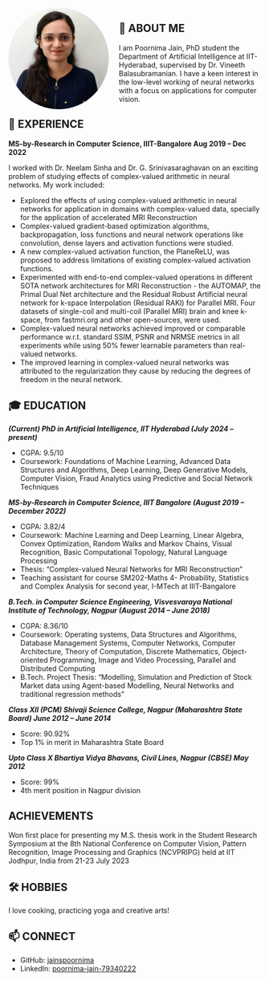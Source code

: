 <img src="MS2019009_PoornimaJain.jpg" alt="My Photo" width="200" align="left" style="margin-right: 20px; border-radius: 50%;" />

## 👋 ABOUT ME

I am Poornima Jain, PhD student the Department of Artificial Intelligence at IIT-Hyderabad, supervised by Dr. Vineeth Balasubramanian. I have a keen interest in the low-level working of neural networks with a focus on applications for computer vision.

## 💼 EXPERIENCE

**MS-by-Research in Computer Science, IIIT-Bangalore	Aug 2019 – Dec 2022**  

I worked with Dr. Neelam Sinha and Dr. G. Srinivasaraghavan on an exciting problem of studying effects of complex-valued arithmetic in neural networks. My work included: 
- Explored the effects of using complex-valued arithmetic in neural networks for application in domains with complex-valued data, specially for the application of accelerated MRI Reconstruction
- Complex-valued gradient-based optimization algorithms, backpropagation, loss functions and neural network operations like convolution, dense layers and activation functions were studied. 
- A new complex-valued activation function, the PlaneReLU, was proposed to address limitations  of existing complex-valued activation functions.
- Experimented with end-to-end complex-valued operations in different SOTA network architectures for MRI Reconstruction - the AUTOMAP, the Primal Dual Net architecture and the Residual Robust Artificial neural network for k-space Interpolation (Residual RAKI) for Parallel MRI. Four datasets of single-coil and multi-coil (Parallel MRI) brain and knee k-space, from fastmri.org and other open-sources, were used.
- Complex-valued neural networks achieved improved or comparable performance w.r.t. standard SSIM, PSNR and NRMSE metrics in all experiments while using 50% fewer learnable parameters than real-valued networks.
- The improved learning in complex-valued neural networks was attributed to the regularization they cause by reducing the degrees of freedom in the neural network.


## 🎓 EDUCATION

***(Current) PhD in Artificial Intelligence, IIT Hyderabad	(July 2024 – present)***
- CGPA: 9.5/10
- Coursework: Foundations of Machine Learning, Advanced Data Structures and Algorithms, Deep Learning, Deep Generative Models, Computer Vision, Fraud Analytics using Predictive and Social Network Techniques

***MS-by-Research in Computer Science, IIIT Bangalore	(August 2019 – December 2022)*** 
-	CGPA: 3.82/4
-	Coursework: Machine Learning and Deep Learning, Linear Algebra, Convex Optimization, Random Walks and Markov Chains, Visual Recognition, Basic Computational Topology, Natural Language Processing
-	Thesis: “Complex-valued Neural Networks for MRI Reconstruction”
-	Teaching assistant for course SM202-Maths 4- Probability, Statistics and Complex Analysis for second year, I-MTech at IIIT-Bangalore
  
***B.Tech. in Computer Science Engineering, Visvesvaraya National Institute of Technology, Nagpur	(August 2014 – June 2018)***
-	CGPA: 8.36/10
-	Coursework: Operating systems, Data Structures and Algorithms, Database Management Systems, Computer Networks, Computer Architecture, Theory of Computation, Discrete Mathematics, Object-oriented Programming, Image and Video Processing, Parallel and Distributed Computing
-	B.Tech. Project Thesis: “Modelling, Simulation and Prediction of Stock Market data using Agent-based Modelling, Neural Networks and traditional regression methods”

***Class XII (PCM) Shivaji Science College, Nagpur (Maharashtra State Board)	June 2012 – June 2014*** 
-	Score: 90.92%
-	Top 1% in merit in Maharashtra State Board

***Upto Class X Bhartiya Vidya Bhavans, Civil Lines, Nagpur (CBSE)	May 2012***
-	Score: 99%
-	4th merit position in Nagpur division

## ACHIEVEMENTS
Won first place for presenting my M.S. thesis work in the Student Research Symposium at the 8th National Conference on Computer Vision, Pattern Recognition, Image Processing and Graphics (NCVPRIPG) held at IIT Jodhpur, India from 21-23 July 2023

## 🛠️ HOBBIES
I love cooking, practicing yoga and creative arts!

## 📫 CONNECT

- GitHub: [jainspoornima](https://github.com/jainspoornima/jainspoornima.github.io)
- LinkedIn: [poornima-jain-79340222](https://www.linkedin.com/in/poornima-jain-793402227/)


